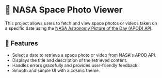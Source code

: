 # 🌌 NASA Space Photo Viewer

This project allows users to fetch and view space photos or videos taken on a specific date using the [NASA Astronomy Picture of the Day (APOD) API](https://api.nasa.gov/).

## 🚀 Features

- Select a date to retrieve a space photo or video from NASA's APOD API.
- Displays the title and description of the retrieved content.
- Handles errors gracefully and provides user-friendly feedback.
- Smooth and simple UI with a cosmic theme.
